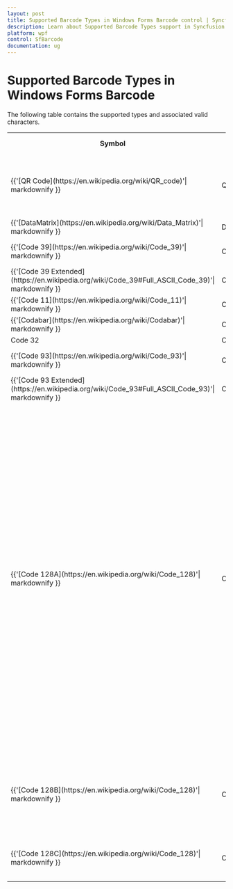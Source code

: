 ```yaml
---
layout: post
title: Supported Barcode Types in Windows Forms Barcode control | Syncfusion
description: Learn about Supported Barcode Types support in Syncfusion Windows Forms Barcode control and more details.
platform: wpf
control: SfBarcode
documentation: ug
---
```


# Supported Barcode Types in Windows Forms Barcode

The following table contains the supported types and associated valid characters.

<table>
<tr>
<th>Symbol</th>
<th>Enum Value</th>
<th>Supported characters</th>
<th>Length</th>
</tr>
<tr>
<td>
{{'[QR Code](https://en.wikipedia.org/wiki/QR_code)'| markdownify }}</td><td>
QRBarcode</td><td>
[0–9]; [A–Z (upper-case only)]; [space $ % * + - . / , :]; [Shift JIS characters]</td><td>
variable</td></tr>
<tr>
<td>
{{'[DataMatrix](https://en.wikipedia.org/wiki/Data_Matrix)'| markdownify }}</td><td>
DataMatrix</td><td>
All ASCII characters</td><td>
</td></tr>
<tr>
<td>
{{'[Code 39](https://en.wikipedia.org/wiki/Code_39)'| markdownify }}</td><td>
Code39</td><td>
[0-9]; [A-Z]; [- . $ / + % SPACE]</td><td>
variable</td></tr>
<tr>
<td>
{{'[Code 39 Extended](https://en.wikipedia.org/wiki/Code_39#Full_ASCII_Code_39)'| markdownify }}</td><td>
Code39Extended</td><td>
[0-9]; [A-Z]; [a-z]</td><td>
variable</td></tr>
<tr>
<td>
{{'[Code 11](https://en.wikipedia.org/wiki/Code_11)'| markdownify }}</td><td>
Code11</td><td>
[0-9]; [-]</td><td>
variable</td></tr>
<tr>
<td>
{{'[Codabar](https://en.wikipedia.org/wiki/Codabar)'| markdownify }}</td><td>
Codabar</td><td>
[0-9]; [- $ : / . +]</td><td>
variable</td></tr>
<tr>
<td>
Code 32</td><td>
Code32</td><td>
[0-9]</td><td>
8</td></tr>
<tr>
<td>
{{'[Code 93](https://en.wikipedia.org/wiki/Code_93)'| markdownify }}</td><td>
Code93</td><td>
[0-9]; [A-Z]; [- . $ / + % SPACE]</td><td>
variable</td></tr>
<tr>
<td>
{{'[Code 93 Extended](https://en.wikipedia.org/wiki/Code_93#Full_ASCII_Code_93)'| markdownify }}</td><td>
Code93Extended</td><td>
All 128 ASCII characters</td><td>
variable</td></tr>
<tr>
<td>
{{'[Code 128A](https://en.wikipedia.org/wiki/Code_128)'| markdownify }}</td><td>
Code128A</td><td>
[0-9]; [A-Z]; [NUL (0x00) SOH (0x01) STX (0x02) ETX (0x03) EOT(0x04) ENQ (0x05) ACK (0x06) BEL (0x07) BS (0x08) HT (0x09) LF (0x0A) VT(0x0B) FF (0x0C) CR (0x0D) SO (0x0E) SI (0x0F) DLE (0x10) DC1 (0x11) DC2(0x12) DC3 (0x13) DC4 (0x14) NAK (0x15) SYN (0x16) ETB (0x17) CAN(0x18) EM (0x19) SUB (0x1A) ESC (0x1B) FS (0x1C) GS (0x1D) RS (0x1E) US(0x1F) SPACE (0x20)]; [" ! # $ % & ' ( ) * + , - . / ; &lt; = &gt; ? @ [ / ]^ _ ]</td><td>
variable</td></tr>
<tr>
<td>
{{'[Code 128B](https://en.wikipedia.org/wiki/Code_128)'| markdownify }}</td><td>
Code128B</td><td>
[0-9]; [A-Z]; [a-z]; [SPACE (0x20) ! " # $ % & ' ( ) * + , - . / :; &lt; = &gt; ? @ [ / ]^ _ `  { | } ~ DEL (•) ]</td><td>
variable</td></tr>
<tr>
<td>
{{'[Code 128C](https://en.wikipedia.org/wiki/Code_128)'| markdownify }}</td><td>
Code128C</td><td>
ASCII 00-99(encodes each two digit with one code)</td><td>
variable</td></tr>
</table>
